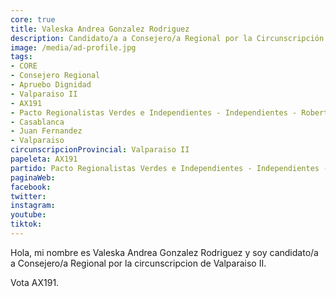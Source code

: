 ```yaml
---
core: true
title: Valeska Andrea Gonzalez Rodriguez
description: Candidato/a a Consejero/a Regional por la Circunscripción de Valparaiso II
image: /media/ad-profile.jpg
tags:
- CORE
- Consejero Regional
- Apruebo Dignidad
- Valparaiso II
- AX191
- Pacto Regionalistas Verdes e Independientes - Independientes - Roberto Pino Rodriguez
- Casablanca
- Juan Fernandez
- Valparaiso
circunscripcionProvincial: Valparaiso II
papeleta: AX191
partido: Pacto Regionalistas Verdes e Independientes - Independientes - Roberto Pino Rodriguez
paginaWeb:
facebook:
twitter:
instagram:
youtube:
tiktok:
---
```

Hola, mi nombre es Valeska Andrea Gonzalez Rodriguez y soy candidato/a a Consejero/a Regional por la circunscripcion de Valparaiso II.

Vota AX191.